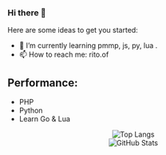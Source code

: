 ### Hi there 👋
Here are some ideas to get you started:

- 🌱 I’m currently learning pmmp, js, py, lua .
- 📫 How to reach me: rito.of
## Performance:

- PHP
- Python
- Learn Go & Lua
<div align="center">
  <img src="https://github-readme-stats.vercel.app/api/top-langs/?username=ValresMC&layout=compact&theme=tokyonight" alt="Top Langs">
</div>

<div align="center">
  <img src="https://github-readme-stats.vercel.app/api?username=ValresMC&show_icons=true&theme=tokyonight" alt="GitHub Stats">
</div>
